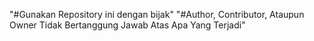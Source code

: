 "#Gunakan Repository ini dengan bijak"
"#Author, Contributor, Ataupun Owner Tidak Bertanggung Jawab Atas Apa Yang Terjadi"
